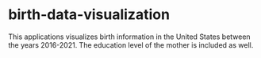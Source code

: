 # birth-data-visualization
This applications visualizes birth information in the United States between the years 2016-2021. The education level of the mother is included as well.
